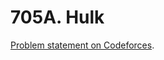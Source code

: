 # 705A. Hulk

[Problem statement on Codeforces](https://codeforces.com/problemset/problem/705/A?locale=en).